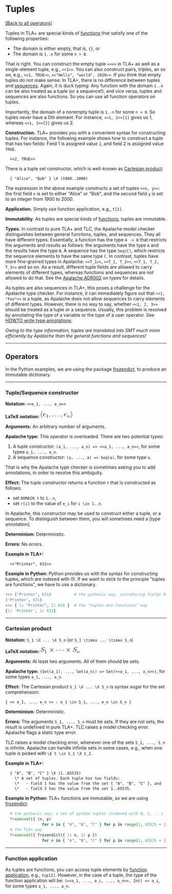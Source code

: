 # Tuples

[[Back to all operators]](./standard-operators.md)

Tuples in TLA+ are special kinds of [functions](./functions.md) that satisfy one
of the following properties:

 - The domain is either empty, that is, `{}`, or
 - The domain is `1..n` for some `n > 0`.

That is right. You can construct the empty tuple `<<>>` in TLA+ as well as a
single-element tuple, e.g., `<<1>>`. You can also construct pairs, triples, an
so on, e.g., `<<1, TRUE>>`, `<<"Hello", "world", 2020>>`. If you think that
empty tuples do not make sense: In TLA+, there is no difference between tuples
and [sequences](./sequences.md).  Again, it is duck typing: Any function with
the domain `1..n` can be also treated as a tuple (or a sequence!), and vice
versa, tuples and sequences are also functions. So you can use all function
operators on tuples.

Importantly, the domain of a nonempty tuple is `1..n` for some `n > 0`. So tuples never
have a 0th element. For instance, `<<1, 2>>[1]` gives us 1, whereas `<<1,
2>>[2]` gives us 2.

**Construction.** TLA+ provides you with a convenient syntax for constructing
tuples. For instance, the following example shows how to construct a tuple
that has two fields: Field 1 is assigned value `2`, and field 2 is
assigned value `TRUE`.

```tla
  <<2, TRUE>>
```

There is a tuple set constructor, which is well-known as [Cartesian product]:

```tla
  { "Alice", "Bob" } \X (1900..2000)
```

The expression in the above example constructs a set of tuples `<<n, y>>`: the
first field `n` is set to either "Alice" or "Bob", and the second field `y` is set
to an integer from 1900 to 2000.

**Application.** Simply use function application, e.g., `t[2]`.

**Immutability**. As tuples are special kinds of [functions](./functions.md),
tuples are immutable.

**Types.** In contrast to pure TLA+ and TLC, the Apalache model checker
distinguishes between general functions, tuples, and sequences. They all have
different types. Essentially, a function has the type `A -> B` that
restricts the arguments and results as follows: the arguments have the type
`A` and the results have the type `B`. A sequence has the type
`Seq(C)`, which restricts the sequence elements to have the same type `C`. In
contrast, tuples have more fine-grained types in Apalache: `<<T_1>>`, `<<T_1,
T_2>>`, `<<T_1, T_2, T_3>>` and so on. As a result, different tuple fields are
allowed to carry elements of different types, whereas functions and sequences
are not allowed to do that. See the [Apalache ADR002][] on types for details.

As tuples are also sequences in TLA+, this poses a challenge for the Apalache
type checker. For instance, it can immediately figure out that `<<1, "Foo">>`
is a tuple, as Apalache does not allow sequences to carry elements of different
types. However, there is no way to say, whether `<<1, 2, 3>>` should be treated
as a tuple or a sequence. Usually, this problem is resolved by annotating the
type of a variable or the type of a user operator. See [HOWTO write type
annotations][].

_Owing to the type information, tuples are translated into SMT much more efficiently
by Apalache than the general functions and sequences!_

----------------------------------------------------------------------------

## Operators

In the Python examples, we are using the package [frozendict], to produce an
immutable dictionary.

----------------------------------------------------------------------------


<a name="tuple"></a>
### Tuple/Sequence constructor

**Notation:** `<<e_1, ..., e_n>>`

**LaTeX notation:** ![tuple](./img/tuple.png)

**Arguments:** An arbitrary number of arguments.

**Apalache type:** This operator is overloaded. There are two potential types:

  1. A tuple constructor: `(a_1, ..., a_n) => <<a_1, ..., a_n>>`,
    for some types `a_1, ..., a_n`.
  1. A sequence constructor: `(a, ..., a) => Seq(a)`, for some type `a`.

That is why the Apalache type checker is sometimes asking you to add annotations,
in order to resolve this ambiguity.

**Effect:** The tuple constructor returns a function `t` that is constructed
as follows:

 - set `DOMAIN t` to `1..n`,
 - set `r[i]` to the value of `e_i` for `i \in 1..n`.

In Apalache, this constructor may be used to construct either a tuple, or a
sequence. To distinguish between them, you will sometimes need a [type
annotation].

**Determinism:** Deterministic.

**Errors:** No errors.

**Example in TLA+:**

```tla
  <<"Printer", 631>>
```

**Example in Python:** Python provides us with the syntax for constructing
tuples, which are indexed with 0!. If we want to stick to the
principle "tuples are functions", we have to use a dictionary.

```python
>>> ("Printer", 631)          # the pythonic way, introducing fields 0 and 1
('Printer', 631)
>>> { 1: "Printer", 2: 631 }  # the "tuples-are-functions" way
{1: 'Printer', 2: 631}

```

----------------------------------------------------------------------------

<a name="times"></a>
### Cartesian product

**Notation:** `S_1 \X ... \X S_n` (or `S_1 \times ... \times S_n`)

**LaTeX notation:** ![set-prod](./img/set-prod.png)

**Arguments:** At least two arguments. All of them should be sets.

**Apalache type:** `(Set(a_1), ..., Set(a_n)) => Set(<<a_1, ..., a_n>>)`,
    for some types `a_1, ..., a_n`.

**Effect:** The Cartesian product `S_1 \X ... \X S_n`
is syntax sugar for the set comprehension:

```tla
{ << e_1, ..., e_n >> : e_1 \in S_1, ..., e_n \in S_n }
```

**Determinism:** Deterministic.

**Errors:** The arguments `S_1, ..., S_n` must be sets. If they are not sets,
the result is undefined in pure TLA+. TLC raises a model checking error. Apalache
flags a static type error.

TLC raises a model checking error, whenever one of the sets `S_1, ..., S_n` is
infinite. Apalache can handle infinite sets in some cases, e.g., when one tuple
is picked with `\E t \in S_1 \X S_2`.

**Example in TLA+:**

```tla
  { "A", "B", "C" } \X (1..65535)
    \* A set of tuples. Each tuple has two fields:
    \*   - field 1 has the value from the set { "A", "B", "C" }, and
    \*   - field 2 has the value from the set 1..65535.
```

**Example in Python:** TLA+ functions are immutable, so we are using [frozendict]:

```python
  # the pythonic way: a set of python tuples (indexed with 0, 1, ...)
  frozenset({ (n, p)
                for n in { "A", "B", "C" } for p in range(1, 65535 + 1) })
  # the TLA+ way
  frozenset({ frozendict({ 1: n, 2: p })
                for n in { "A", "B", "C" } for p in range(1, 65535 + 1) })
```

----------------------------------------------------------------------------

<a name="app"></a>
### Function application

As tuples are functions, you can access tuple elements by [function
application](./functions.md#funApp), e.g., `tup[2]`. However, in the case of a
tuple, the type of the function application will be: `(<<a_1, ..., a_i, ...,
a_n>>, Int) => a_i`, for some types `a_1, ..., a_n`.


[Control Flow and Non-determinism]: ./control-and-nondeterminism.md
[Specifying Systems]: http://lamport.azurewebsites.net/tla/book.html?back-link=learning.html
[frozendict]: https://pypi.org/project/frozendict/
[Paxos]: https://github.com/tlaplus/Examples/blob/master/specifications/Paxos/Paxos.tla
[Apalache ADR002]: ../adr/002adr-types.md
[Cartesian product]: https://en.wikipedia.org/wiki/Cartesian_product
[HOWTO write type annotations]: ../HOWTOs/howto-write-type-annotations.md
